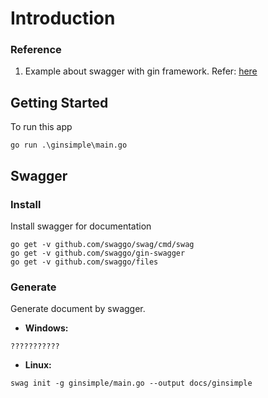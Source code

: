 # Introduction

### Reference
1. Example about swagger with gin framework. Refer: [here](https://levelup.gitconnected.com/tutorial-generate-swagger-specification-and-swaggerui-for-gin-go-web-framework-9f0c038483b5)


## Getting Started
To run this app
```
go run .\ginsimple\main.go
```

## Swagger
### Install 
Install swagger for documentation
```
go get -v github.com/swaggo/swag/cmd/swag
go get -v github.com/swaggo/gin-swagger
go get -v github.com/swaggo/files
```
### Generate
Generate document by swagger.

* **Windows:**
```
???????????
```

* **Linux:**
```
swag init -g ginsimple/main.go --output docs/ginsimple
```

##